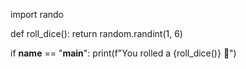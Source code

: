 import rando

def roll_dice():
    return random.randint(1, 6)

if __name__ == "__main__":
    print(f"You rolled a {roll_dice()} 🎲")
